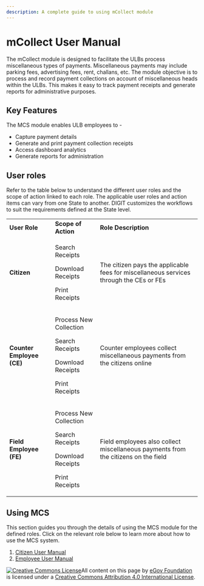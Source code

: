 ```yaml
---
description: A complete guide to using mCollect module
---
```


# mCollect User Manual

The mCollect module is designed to facilitate the ULBs process miscellaneous types of payments. Miscellaneous payments may include parking fees, advertising fees, rent, challans, etc. The module objective is to process and record payment collections on account of miscellaneous heads within the ULBs. This makes it easy to track payment receipts and generate reports for administrative purposes.

## Key Features <a href="#key-features" id="key-features"></a>

The MCS module enables ULB employees to -

* Capture payment details
* Generate and print payment collection receipts
* Access dashboard analytics
* Generate reports for administration

## **User roles** <a href="#user-roles" id="user-roles"></a>

Refer to the table below to understand the different user roles and the scope of action linked to each role. The applicable user roles and action items can vary from one State to another. DIGIT customizes the workflows to suit the requirements defined at the State level.

|                           |                                                                                                  |                                                                                        |
| ------------------------- | ------------------------------------------------------------------------------------------------ | -------------------------------------------------------------------------------------- |
| **User Role**             | **Scope of Action**                                                                              | **Role Description**                                                                   |
| **Citizen**               | <p>Search Receipts</p><p>Download Receipts</p><p>Print Receipts</p>                              | The citizen pays the applicable fees for miscellaneous services through the CEs or FEs |
| **Counter Employee (CE)** | <p>Process New Collection</p><p>Search Receipts</p><p>Download Receipts</p><p>Print Receipts</p> | Counter employees collect miscellaneous payments from the citizens online              |
| **Field Employee (FE)**   | <p>Process New Collection</p><p>Search Receipts</p><p>Download Receipts</p><p>Print Receipts</p> | Field employees also collect miscellaneous payments from the citizens on the field     |

## **Using MCS** <a href="#using-mcs" id="using-mcs"></a>

This section guides you through the details of using the MCS module for the defined roles. Click on the relevant role below to learn more about how to use the MCS system.

1. [Citizen User Manual](mcs-citizen-user-manual.md)
2. [Employee User Manual](mcs-employee-user-manual.md)

[![Creative Commons License](https://i.creativecommons.org/l/by/4.0/80x15.png)](http://creativecommons.org/licenses/by/4.0/)All content on this page by [eGov Foundation ](https://egov.org.in)is licensed under a [Creative Commons Attribution 4.0 International License](http://creativecommons.org/licenses/by/4.0/).
